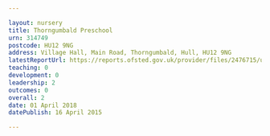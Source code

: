 ```yaml
---

layout: nursery
title: Thorngumbald Preschool
urn: 314749
postcode: HU12 9NG
address: Village Hall, Main Road, Thorngumbald, Hull, HU12 9NG
latestReportUrl: https://reports.ofsted.gov.uk/provider/files/2476715/urn/314749.pdf
teaching: 0
development: 0
leadership: 2
outcomes: 0
overall: 2
date: 01 April 2018 
datePublish: 16 April 2015

---
```

